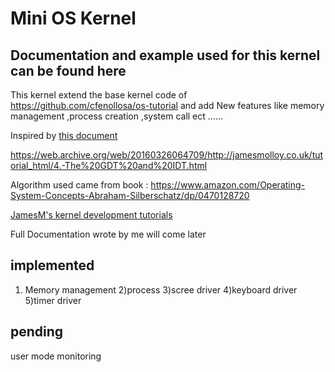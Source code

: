 # Mini OS Kernel

## Documentation and example used for this kernel can be found here

This kernel extend the base kernel code of https://github.com/cfenollosa/os-tutorial and add New features like memory management ,process creation ,system call ect ......

Inspired by [this document](http://www.cs.bham.ac.uk/~exr/lectures/opsys/10_11/lectures/os-dev.pdf)

https://web.archive.org/web/20160326064709/http://jamesmolloy.co.uk/tutorial_html/4.-The%20GDT%20and%20IDT.html

Algorithm used came from book : https://www.amazon.com/Operating-System-Concepts-Abraham-Silberschatz/dp/0470128720


[JamesM's kernel development tutorials](https://web.archive.org/web/20160412174753/http://www.jamesmolloy.co.uk/tutorial_html/index.html)


Full Documentation wrote by me will come later

## implemented
1) Memory management
2)process
3)scree driver
4)keyboard driver
5)timer driver

## pending
user mode
monitoring

